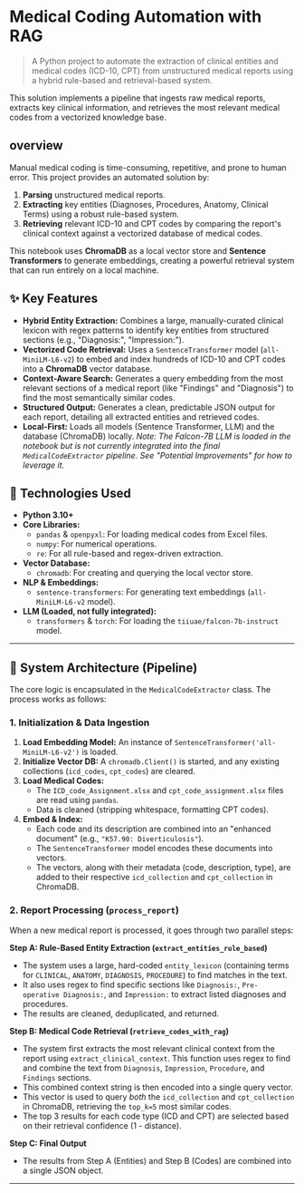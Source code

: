 # Medical Coding Automation with RAG

> A Python project to automate the extraction of clinical entities and medical codes (ICD-10, CPT) from unstructured medical reports using a hybrid rule-based and retrieval-based system.

This solution implements a pipeline that ingests raw medical reports, extracts key clinical information, and retrieves the most relevant medical codes from a vectorized knowledge base.

##  overview

Manual medical coding is time-consuming, repetitive, and prone to human error. This project provides an automated solution by:

1.  **Parsing** unstructured medical reports.
2.  **Extracting** key entities (Diagnoses, Procedures, Anatomy, Clinical Terms) using a robust rule-based system.
3.  **Retrieving** relevant ICD-10 and CPT codes by comparing the report's clinical context against a vectorized database of medical codes.

This notebook uses **ChromaDB** as a local vector store and **Sentence Transformers** to generate embeddings, creating a powerful retrieval system that can run entirely on a local machine.

## ✨ Key Features

* **Hybrid Entity Extraction:** Combines a large, manually-curated clinical lexicon with regex patterns to identify key entities from structured sections (e.g., "Diagnosis:", "Impression:").
* **Vectorized Code Retrieval:** Uses a `SentenceTransformer` model (`all-MiniLM-L6-v2`) to embed and index hundreds of ICD-10 and CPT codes into a **ChromaDB** vector database.
* **Context-Aware Search:** Generates a query embedding from the most relevant sections of a medical report (like "Findings" and "Diagnosis") to find the most semantically similar codes.
* **Structured Output:** Generates a clean, predictable JSON output for each report, detailing all extracted entities and retrieved codes.
* **Local-First:** Loads all models (Sentence Transformer, LLM) and the database (ChromaDB) locally.
    *Note: The Falcon-7B LLM is loaded in the notebook but is not currently integrated into the final `MedicalCodeExtractor` pipeline. See "Potential Improvements" for how to leverage it.*

## 🚀 Technologies Used

* **Python 3.10+**
* **Core Libraries:**
    * `pandas` & `openpyxl`: For loading medical codes from Excel files.
    * `numpy`: For numerical operations.
    * `re`: For all rule-based and regex-driven extraction.
* **Vector Database:**
    * `chromadb`: For creating and querying the local vector store.
* **NLP & Embeddings:**
    * `sentence-transformers`: For generating text embeddings (`all-MiniLM-L6-v2` model).
* **LLM (Loaded, not fully integrated):**
    * `transformers` & `torch`: For loading the `tiiuae/falcon-7b-instruct` model.

---

## 🔧 System Architecture (Pipeline)

The core logic is encapsulated in the `MedicalCodeExtractor` class. The process works as follows:

### 1. Initialization & Data Ingestion

1.  **Load Embedding Model:** An instance of `SentenceTransformer('all-MiniLM-L6-v2')` is loaded.
2.  **Initialize Vector DB:** A `chromadb.Client()` is started, and any existing collections (`icd_codes`, `cpt_codes`) are cleared.
3.  **Load Medical Codes:**
    * The `ICD_code_Assignment.xlsx` and `cpt_code_assignment.xlsx` files are read using `pandas`.
    * Data is cleaned (stripping whitespace, formatting CPT codes).
4.  **Embed & Index:**
    * Each code and its description are combined into an "enhanced document" (e.g., `"K57.90: Diverticulosis"`).
    * The `SentenceTransformer` model encodes these documents into vectors.
    * The vectors, along with their metadata (code, description, type), are added to their respective `icd_collection` and `cpt_collection` in ChromaDB.

### 2. Report Processing (`process_report`)

When a new medical report is processed, it goes through two parallel steps:

**Step A: Rule-Based Entity Extraction (`extract_entities_rule_based`)**
* The system uses a large, hard-coded `entity_lexicon` (containing terms for `CLINICAL`, `ANATOMY`, `DIAGNOSIS`, `PROCEDURE`) to find matches in the text.
* It also uses regex to find specific sections like `Diagnosis:`, `Pre-operative Diagnosis:`, and `Impression:` to extract listed diagnoses and procedures.
* The results are cleaned, deduplicated, and returned.

**Step B: Medical Code Retrieval (`retrieve_codes_with_rag`)**
* The system first extracts the most relevant clinical context from the report using `extract_clinical_context`. This function uses regex to find and combine the text from `Diagnosis`, `Impression`, `Procedure`, and `Findings` sections.
* This combined context string is then encoded into a single query vector.
* This vector is used to query *both* the `icd_collection` and `cpt_collection` in ChromaDB, retrieving the `top_k=5` most similar codes.
* The top 3 results for each code type (ICD and CPT) are selected based on their retrieval confidence (1 - distance).

**Step C: Final Output**
* The results from Step A (Entities) and Step B (Codes) are combined into a single JSON object.

---
